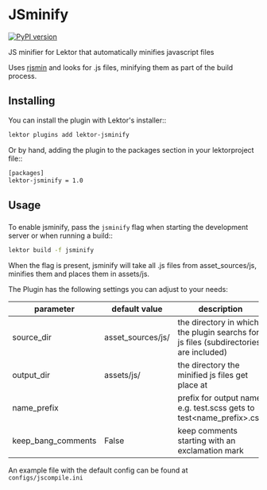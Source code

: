# JSminify
[![PyPI version](https://badge.fury.io/py/lektor-jsminify.svg)](https://badge.fury.io/py/lektor-jsminify)

JS minifier for Lektor that automatically minifies javascript files

Uses [rjsmin](https://pypi.org/project/rjsmin/)  and looks for .js files,
minifying them as part of the build process.

## Installing

You can install the plugin with Lektor's installer::
```bash
lektor plugins add lektor-jsminify
```

Or by hand, adding the plugin to the packages section in your lektorproject file::
```bash
[packages]
lektor-jsminify = 1.0
```

## Usage
#####

To enable jsminify, pass the `jsminify` flag when starting the development
server or when running a build::
```bash
lektor build -f jsminify
```

When the flag is present, jsminify will take all .js files from asset_sources/js, minifies them and places them
in assets/js.


The Plugin has the following settings you can adjust to your needs:

|parameter      |default value      |description                                                                                       |
|---------------|-------------------|--------------------------------------------------------------------------------------------------|
|source_dir     |asset_sources/js/| the directory in which the plugin searchs for js files (subdirectories are included)           |
|output_dir     |assets/js/        | the directory the minified js files get place at                                                |
|name_prefix      |                  | prefix for output name e.g. test.scss gets to test<name_prefix>.css                                                                         |
|keep_bang_comments|False              | keep comments starting with an exclamation mark                                                     |

An example file with the default config can be found at `configs/jscompile.ini`
